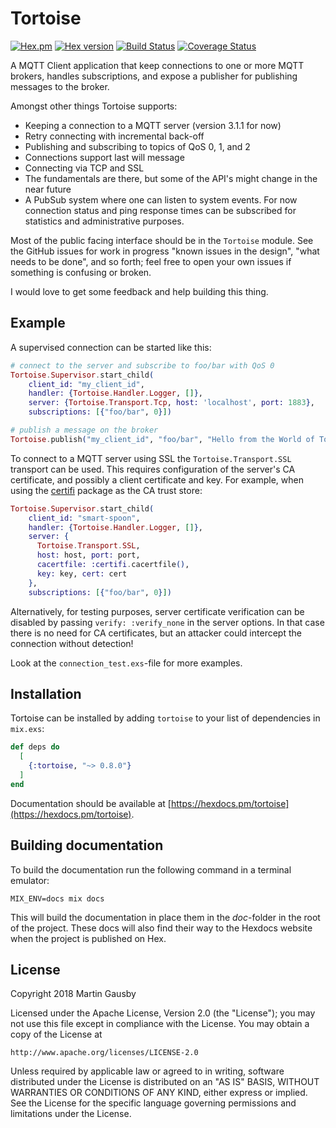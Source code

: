 # Tortoise

[![Hex.pm](https://img.shields.io/hexpm/l/tortoise.svg "Apache 2.0 Licensed")](https://github.com/gausby/tortoise/blob/master/LICENSE)
[![Hex version](https://img.shields.io/hexpm/v/tortoise.svg "Hex version")](https://hex.pm/packages/tortoise)
[![Build Status](https://travis-ci.org/gausby/tortoise.svg)](https://travis-ci.org/gausby/tortoise)
[![Coverage Status](https://coveralls.io/repos/github/gausby/tortoise/badge.svg?branch=master)](https://coveralls.io/github/gausby/tortoise?branch=master)

A MQTT Client application that keep connections to one or more MQTT
brokers, handles subscriptions, and expose a publisher for publishing
messages to the broker.

Amongst other things Tortoise supports:

  - Keeping a connection to a MQTT server (version 3.1.1 for now)
  - Retry connecting with incremental back-off
  - Publishing and subscribing to topics of QoS 0, 1, and 2
  - Connections support last will message
  - Connecting via TCP and SSL
  - The fundamentals are there, but some of the API's might change in
    the near future
  - A PubSub system where one can listen to system events. For now
    connection status and ping response times can be subscribed for
    statistics and administrative purposes.

Most of the public facing interface should be in the `Tortoise`
module. See the GitHub issues for work in progress "known issues in
the design", "what needs to be done", and so forth; feel free to open
your own issues if something is confusing or broken.

I would love to get some feedback and help building this thing.

## Example

A supervised connection can be started like this:

``` elixir
# connect to the server and subscribe to foo/bar with QoS 0
Tortoise.Supervisor.start_child(
    client_id: "my_client_id",
    handler: {Tortoise.Handler.Logger, []},
    server: {Tortoise.Transport.Tcp, host: 'localhost', port: 1883},
    subscriptions: [{"foo/bar", 0}])

# publish a message on the broker
Tortoise.publish("my_client_id", "foo/bar", "Hello from the World of Tomorrow !", qos: 0)
```

To connect to a MQTT server using SSL the `Tortoise.Transport.SSL`
transport can be used. This requires configuration of the server's
CA certificate, and possibly a client certificate and key. For
example, when using the [certifi](https://hex.pm/packages/certifi)
package as the CA trust store:

``` elixir
Tortoise.Supervisor.start_child(
    client_id: "smart-spoon",
    handler: {Tortoise.Handler.Logger, []},
    server: {
      Tortoise.Transport.SSL,
      host: host, port: port,
      cacertfile: :certifi.cacertfile(),
      key: key, cert: cert
    },
    subscriptions: [{"foo/bar", 0}])
```

Alternatively, for testing purposes, server certificate verification
can be disabled by passing `verify: :verify_none` in the server
options. In that case there is no need for CA certificates, but an
attacker could intercept the connection without detection!

Look at the `connection_test.exs`-file for more examples.

## Installation

Tortoise can be installed by adding `tortoise` to your list of
dependencies in `mix.exs`:

```elixir
def deps do
  [
    {:tortoise, "~> 0.8.0"}
  ]
end
```

Documentation should be available at
[https://hexdocs.pm/tortoise](https://hexdocs.pm/tortoise).

## Building documentation

To build the documentation run the following command in a terminal emulator:

``` shell
MIX_ENV=docs mix docs
```

This will build the documentation in place them in the *doc*-folder in
the root of the project. These docs will also find their way to the
Hexdocs website when the project is published on Hex.

## License

Copyright 2018 Martin Gausby

Licensed under the Apache License, Version 2.0 (the "License");
you may not use this file except in compliance with the License.
You may obtain a copy of the License at

    http://www.apache.org/licenses/LICENSE-2.0

Unless required by applicable law or agreed to in writing, software
distributed under the License is distributed on an "AS IS" BASIS,
WITHOUT WARRANTIES OR CONDITIONS OF ANY KIND, either express or implied.
See the License for the specific language governing permissions and
limitations under the License.
